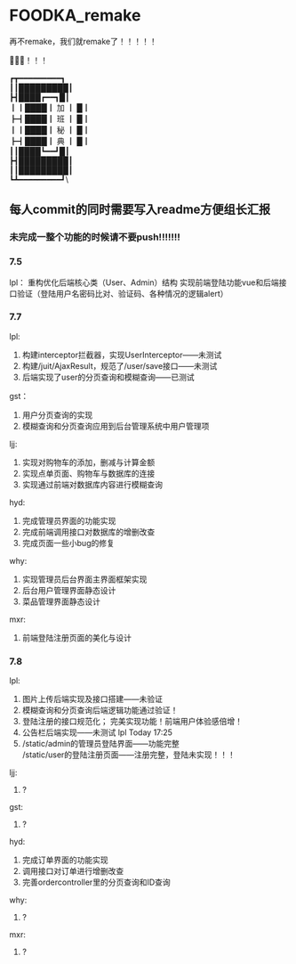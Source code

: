 # FOODKA_remake
再不remake，我们就remake了！！！！！

🐛🐛🐛！！！


┏┳━━━━━━━━━┓\
┃┃█████████┃\
┣┫████┏━━┓█┃\
┃┃████┃  加 ┃ █┃\
┣┫████┃  班 ┃ █┃\
┃┃████┃  秘 ┃ █┃\
┣┫████┃  典 ┃ █┃\
┃┃████┗━━┛█┃\
┣┫█████████┃\
┃┃█████████┃\
┗┻━━━━━━━━━┛\


## 每人commit的同时需要写入readme方便组长汇报

### 未完成一整个功能的时候请不要push!!!!!!!

### 7.5
lpl：
 重构优化后端核心类（User、Admin）结构
 实现前端登陆功能vue和后端接口验证（登陆用户名密码比对、验证码、各种情况的逻辑alert）

### 7.7
lpl:
1. 构建interceptor拦截器，实现UserInterceptor——未测试
2. 构建/juit/AjaxResult，规范了/user/save接口——未测试
3. 后端实现了user的分页查询和模糊查询——已测试

gst：
1. 用户分页查询的实现
2. 模糊查询和分页查询应用到后台管理系统中用户管理项

ljj:
1. 实现对购物车的添加，删减与计算金额
2. 实现点单页面、购物车与数据库的连接
3. 实现通过前端对数据库内容进行模糊查询

hyd:
1. 完成管理员界面的功能实现
2. 完成前端调用接口对数据库的增删改查
3. 完成页面一些小bug的修复

why:
1. 实现管理员后台界面主界面框架实现
2. 后台用户管理界面静态设计
3. 菜品管理界面静态设计

mxr:
1. 前端登陆注册页面的美化与设计

### 7.8
lpl:
1. 图片上传后端实现及接口搭建——未验证
2. 模糊查询和分页查询后端逻辑功能通过验证！
3. 登陆注册的接口规范化； 完美实现功能！前端用户体验感倍增！
4. 公告栏后端实现——未测试 lpl Today 17:25
5. /static/admin的管理员登陆界面——功能完整 \
/static/user的登陆注册页面——注册完整，登陆未实现！！！

ljj:
1. ?

gst:
1. ?

hyd:
1. 完成订单界面的功能实现
2. 调用接口对订单进行增删改查
3. 完善ordercontroller里的分页查询和ID查询

why:
1. ?

mxr:
1. ?